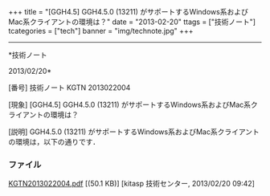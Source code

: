 ﻿+++
title = "[GGH4.5] GGH4.5.0 (13211) がサポートするWindows系およびMac系クライアントの環境は？"
date = "2013-02-20"
ttags = ["技術ノート"]
tcategories = ["tech"]
banner = "img/technote.jpg"
+++

-----------------------------------------------------------------------------------------------------------------------------

*技術ノート

2013/02/20*


[番号]
技術ノート KGTN 2013022004

[現象]
[GGH4.5] GGH4.5.0 (13211)
がサポートするWindows系およびMac系クライアントの環境は？

[説明]
GGH4.5.0 (13211)
がサポートするWindows系およびMac系クライアントの環境は，以下の通りです．


### ファイル

 
 


[KGTN2013022004.pdf](http://techreport.kitasp.net/attachments/download/1216/KGTN2013022004.pdf)
 [(50.1 KB)] [kitasp 技術センター, 2013/02/20
09:42]


 


 


